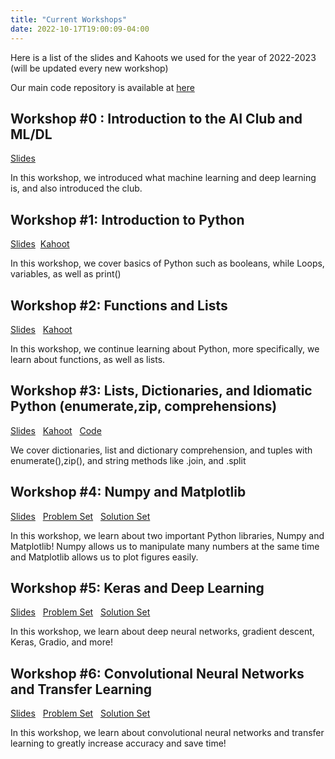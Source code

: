 ```yaml
---
title: "Current Workshops"
date: 2022-10-17T19:00:09-04:00
---
```


Here is a list of the slides and Kahoots we used for the year of 2022-2023 (will be updated every new workshop)

Our main code repository is available at [here](https://github.com/marianopolis-ai/workshop-code)

Workshop #0 : Introduction to the AI Club and ML/DL
---

[Slides](https://docs.google.com/presentation/d/e/2PACX-1vTyr0XpADJGe66xqJtA04TEpJWv_0DIB_-BmulnXkvps1o9yJsmYBYBhhW30sFYgSjeQk1mmCiWRsr4/pub?start=false&loop=false&delayms=3000#slide=id.ge48338948b_2_65)

In this workshop, we introduced what machine learning and deep learning is, and also introduced the club.

## Workshop #1: Introduction to Python

[Slides](https://docs.google.com/presentation/d/e/2PACX-1vSdRmy5cJL89qW4DyBk-msZxKA3FQ4FFAbNb7O0ciYFj0AzSxsxl0MV9lwallaJM89UgNfVk0NNPZQs/pub?start=false&loop=false&delayms=3000) 
&nbsp;[Kahoot](https://create.kahoot.it/share/python-introduction/f113a069-2b17-4fba-8158-2461241f6ea5)

In this workshop, we cover basics of Python such as booleans, while Loops, variables, as well as print()

## Workshop #2: Functions and Lists

[Slides](https://docs.google.com/presentation/d/e/2PACX-1vR3Y5kjSAizijiwPQwxgquoFLndWI06LA4eP1xv7VtxaKx_-ixjAfgYz4B6LU9JoOHIWRRNB_kJMNtl/pub?start=false&loop=false&delayms=3000) 
&nbsp; [Kahoot](https://create.kahoot.it/share/python-functions-and-lists/10e09688-609f-42fc-9fa2-1d56f1f553bd)

In this workshop, we continue learning about Python, more specifically, we learn about functions, as well as lists.

## Workshop #3: Lists, Dictionaries, and Idiomatic Python (enumerate,zip, comprehensions)

[Slides](https://docs.google.com/presentation/d/e/2PACX-1vT18ex4aIGe0-o34VBzHr75OaelVzXQtgHw2rp6PdnkZi9HdrdTcRa4yRJnOGediwqpvR-aMHXArvHo/pub?start=false&loop=false&delayms=3000)
&nbsp; [Kahoot](https://create.kahoot.it/share/python-3-manipulating-lists-and-dictionaries/14e77a22-ca32-46af-83d5-c7823cf4b373)
&nbsp; [Code](https://github.com/marianopolis-ai/workshop-code/blob/master/3-lists-dictionaries-comprehension/main.ipynb)

We cover dictionaries, list and dictionary comprehension, and tuples with enumerate(),zip(), and string methods like .join, and .split

## Workshop #4: Numpy and Matplotlib

[Slides](https://docs.google.com/presentation/d/e/2PACX-1vQLa1omVaiQ59T_eRfy2dlck-8lYnjEjbccRcPq--QF0TTMBrE81jYZqpSu8fXcq-ZZjIgwNgFy9fxu/pub?start=false&loop=false&delayms=3000)
&nbsp; [Problem Set](https://colab.research.google.com/drive/1jPXZFsVVqrOMqN85cu2D0mk1aUZg-9Ts?usp=sharing)
&nbsp; [Solution Set](https://colab.research.google.com/drive/1KbSbt6GKdkiDpbVbVprmFBKohsH20g8t?usp=sharing)

In this workshop, we learn about two important Python libraries, Numpy and Matplotlib! Numpy allows us to manipulate many numbers at the same time and Matplotlib allows us to plot figures easily.

## Workshop #5: Keras and Deep Learning

[Slides](https://docs.google.com/presentation/d/e/2PACX-1vT4UOWZeaDvDZ_Ae0f4wLOSW-nHMPz9iJ857ybicUMJ_I8li-k3GrDezAM76JJsP7YGGYJ2kJfqnK1Z/pub?start=false&loop=false&delayms=3000)
&nbsp; [Problem Set](https://colab.research.google.com/drive/1HYQLJE82Qy6Lnr-jrV8Qs5CsmjXWf0gq?usp=sharing)
&nbsp; [Solution Set](https://colab.research.google.com/drive/1uYNUG9S1K_u-ZM2J8XpoDcEYfjQwYXtu?usp=sharing)

In this workshop, we learn about deep neural networks, gradient descent, Keras, Gradio, and more!

## Workshop #6: Convolutional Neural Networks and Transfer Learning
[Slides](https://docs.google.com/presentation/d/e/2PACX-1vROYq3B4iJpIuKaV-00_wAqxbidkoFM-KpN-NlJGGcVa9nWjer52jQ6KLl0cH71pwMN9uKdOfXK894e/pub?start=false&loop=false&delayms=3000)
&nbsp; [Problem Set](https://colab.research.google.com/drive/1V5wubjwTqTTQ-h9OUihJ-1Gds6yUgPXq?usp=sharing)
&nbsp; [Solution Set](https://colab.research.google.com/drive/1eQEINZRzJ7kM_YVTC8tUltTww8p85UOq?usp=sharing)

In this workshop, we learn about convolutional neural networks and transfer learning to greatly increase accuracy and save time!
